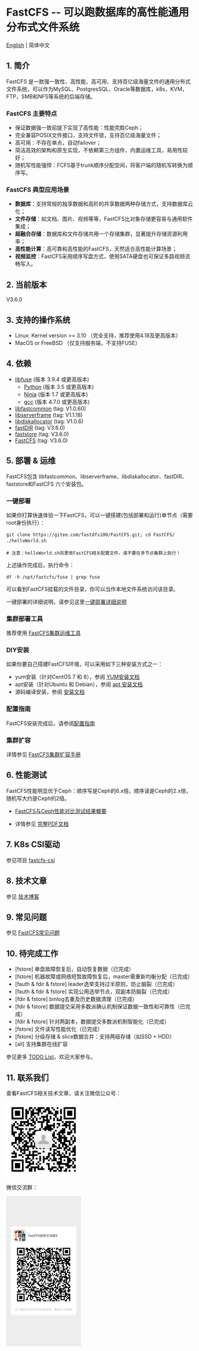 # FastCFS -- 可以跑数据库的高性能通用分布式文件系统

[English](README.md) | 简体中文

## 1. 简介

FastCFS 是一款强一致性、高性能、高可用、支持百亿级海量文件的通用分布式文件系统，可以作为MySQL、PostgresSQL、Oracle等数据库，k8s，KVM，FTP，SMB和NFS等系统的后端存储。

### FastCFS 主要特点

* 保证数据强一致前提下实现了高性能：性能完胜Ceph；
* 完全兼容POSIX文件接口，支持文件锁，支持百亿级海量文件；
* 高可用：不存在单点，自动failover；
* 简洁高效的架构和原生实现，不依赖第三方组件，内置运维工具，易用性较好；
* 随机写性能强悍：FCFS基于trunk顺序分配空间，将客户端的随机写转换为顺序写。

### FastCFS 典型应用场景

* **数据库**：支持常规的独享数据和高阶的共享数据两种存储方式，支持数据库云化；
* **文件存储**：如文档、图片、视频等等，FastCFS比对象存储更容易与通用软件集成；
* **超融合存储**：数据库和文件存储共用一个存储集群，显著提升存储资源利用率；
* **高性能计算**：高可靠和高性能的FastCFS，天然适合高性能计算场景；
* **视频监控**：FastCFS采用顺序写盘方式，使用SATA硬盘也可保证多路视频流畅写入。

## 2. 当前版本

V3.6.0

## 3. 支持的操作系统

* Linux: Kernel version >= 3.10 （完全支持，推荐使用4.18及更高版本）
* MacOS or FreeBSD  （仅支持服务端，不支持FUSE）

## 4. 依赖

* [libfuse](https://gitee.com/mirrors/libfuse) (版本 3.9.4 或更高版本)
    * [Python](https://python.org/) (版本 3.5 或更高版本)
    * [Ninja](https://ninja-build.org/) (版本 1.7 或更高版本)
    * [gcc](https://www.gnu.org/software/gcc/) (版本 4.7.0 或更高版本)
* [libfastcommon](https://gitee.com/fastdfs100/libfastcommon) (tag: V1.0.60)
* [libserverframe](https://gitee.com/fastdfs100/libserverframe) (tag: V1.1.18)
* [libdiskallocator](https://gitee.com/fastdfs100/libdiskallocator) (tag: V1.0.6)
* [fastDIR](https://gitee.com/fastdfs100/fastDIR) (tag: V3.6.0)
* [faststore](https://gitee.com/fastdfs100/faststore) (tag: V3.6.0)
* [FastCFS](https://gitee.com/fastdfs100/FastCFS) (tag: V3.6.0)

## 5. 部署 & 运维

FastCFS包含 libfastcommon、libserverframe、libdiskallocator、fastDIR、faststore和FastCFS 六个安装包。

### 一键部署

如果你打算快速体验一下FastCFS，可以一键搭建(包括部署和运行)单节点（需要root身份执行）：
```
git clone https://gitee.com/fastdfs100/FastCFS.git; cd FastCFS/
./helloWorld.sh

# 注意：helloWorld.sh将更改FastCFS相关配置文件，请不要在多节点集群上执行！
```

上述操作完成后，执行命令：
```
df -h /opt/fastcfs/fuse | grep fuse
```
可以看到FastCFS挂载的文件目录，你可以当作本地文件系统访问该目录。

一键部署的详细说明，请参见这里[一键部署详细说明](docs/Easy-install-detail-zh_CN.md)

### 集群部署工具

推荐使用 [FastCFS集群运维工具](docs/fcfs-ops-tool-zh_CN.md)

### DIY安装

如果你要自己搭建FastCFS环境，可以采用如下三种安装方式之一：

* yum安装（针对CentOS 7 和 8），参阅 [YUM安装文档](docs/YUMINSTALL-zh_CN.md)
* apt安装（针对Ubuntu 和 Debian），参阅 [apt 安装文档](docs/APT-INSTALL-zh_CN.md)
* 源码编译安装，参阅 [安装文档](docs/INSTALL-zh_CN.md)

### 配置指南

FastCFS安装完成后，请参阅[配置指南](docs/CONFIGURE-zh_CN.md)

### 集群扩容

详情参见 [FastCFS集群扩容手册](docs/cluster-expansion-zh_CN.md)

## 6. 性能测试

FastCFS性能明显优于Ceph：顺序写是Ceph的6.x倍，顺序读是Ceph的2.x倍，随机写大约是Ceph的2倍。

* [FastCFS与Ceph性能对比测试结果概要](docs/benchmark.md)

* 详情参见 [完整PDF文档](docs/benchmark-20210621.pdf)

## 7. K8s CSI驱动

参见项目 [fastcfs-csi](https://gitee.com/fastdfs100/fastcfs-csi)

## 8. 技术文章

参见 <a href="https://my.oschina.net/u/3334339" target="_blank">技术博客</a>

## 9. 常见问题

参见 [FastCFS常见问题](docs/FAQ-zh_CN.md)

## 10. 待完成工作

*  [fstore] 单盘故障恢复后，自动恢复数据（已完成）
*  [fstore] 机器故障或网络短暂故障恢复后，master需重新均衡分配（已完成）
*  [fauth & fdir & fstore] leader选举支持过半原则，防止脑裂（已完成）
*  [fauth & fdir & fstore] 实现公用选举节点，双副本防脑裂（已完成）
*  [fdir & fstore] binlog去重及历史数据清理（已完成）
*  [fdir & fstore] 数据提交采用多数派确认机制保证数据一致性和可靠性（已完成）
*  [fdir & fstore] 针对两副本，数据提交多数派机制智能化（已完成）
*  [fstore] 文件读写性能优化（已完成）
*  [fstore] 分级存储 & slice数据合并：支持两级存储（如SSD + HDD）
*  [all] 支持集群在线扩容

参见更多 [TODO List](docs/TODO-zh_CN.md)，欢迎大家参与。

## 11. 联系我们

查看FastCFS相关技术文章，请关注微信公众号：

<img src="images/wechat_subscribe.jpg" width="200" alt="微信公众号">

微信交流群：

<img src="images/wechat_group.jpg" width="200" alt="微信交流群">

